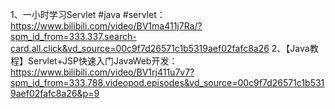 1、一小时学习Servlet #java #servlet：https://www.bilibili.com/video/BV1ma411j7Ra/?spm_id_from=333.337.search-card.all.click&vd_source=00c9f7d26571c1b5319aef02fafc8a26
2、【Java教程】Servlet+JSP快速入门JavaWeb开发：https://www.bilibili.com/video/BV1rj411u7v7?spm_id_from=333.788.videopod.episodes&vd_source=00c9f7d26571c1b5319aef02fafc8a26&p=9